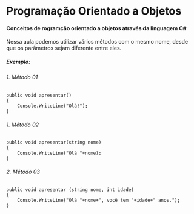 # Programação Orientado a Objetos

#### Conceitos de rogramção orientado a objetos através da linguagem C#

<p>Nessa aula podemos utilizar vários métodos com o mesmo nome, desde que os parâmetros sejam diferente entre eles.</p>

##### Exemplo:

###### 1. Método 01
    public void apresentar()
    {
        Console.WriteLine("Olá!");
    }

###### 1. Método 02
    public void apresentar(string nome)
    {
        Console.WriteLine("Olá "+nome);
    }

###### 2. Método 03
    public void apresentar (string nome, int idade)
    {
        Console.WriteLine("Olá "+nome+", você tem "+idade+" anos.");
    }